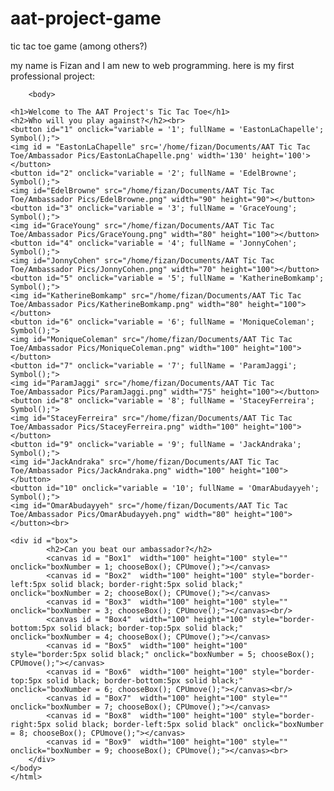 aat-project-game
================

tic tac toe game (among others?)

my name is Fizan and I am new to web programming. here is my first professional project:

<!DOCTYPE HTML>
<html>
<head><link rel="stylesheet" type="text/css" href="ttt.css"/>

<script>

		var a, box, c, context, content, filled, winCombo;
		var turn = 0;
		var playerTurn, CPUturn, sym, variable, fullName, boxNumber, CPUbox, CPUnumber, CPUc, CPUcontext;
		var BoxesFilled = 0;
		window.onload=function()
		{			
			filled = new Array();
			content = new Array();
			winCombo = [[1,2,3],[4,5,6],[7,8,9],[1,4,7],[2,5,8],[3,6,9],[1,5,9],[3,5,7]];

			for(var i = 1; i < 10; i++)
			{
			filled[i] = false;
			content[i] = '';
			}
		}
		
		function Symbol() {
		
			document.getElementById(fullName).src = '/home/fizan/Documents/AAT Tic Tac Toe/Ambassador Pics/O.gif';			
			if (document.getElementById('1').hidden != true) document.getElementById('1').style.visibility = 'hidden';
			if (document.getElementById('2').hidden != true) document.getElementById('2').style.visibility = 'hidden';
			if (document.getElementById('3').hidden != true) document.getElementById('3').style.visibility = 'hidden';
			if (document.getElementById('4').hidden != true) document.getElementById('4').style.visibility = 'hidden';
			if (document.getElementById('5').hidden != true) document.getElementById('5').style.visibility = 'hidden';
			if (document.getElementById('6').hidden != true) document.getElementById('6').style.visibility = 'hidden';
			if (document.getElementById('7').hidden != true) document.getElementById('7').style.visibility = 'hidden';
			if (document.getElementById('8').hidden != true) document.getElementById('8').style.visibility = 'hidden';
			if (document.getElementById('9').hidden != true) document.getElementById('9').style.visibility = 'hidden';
			if (document.getElementById('10').hidden != true) document.getElementById('10').style.visibility = 'hidden';
			}

		function chooseBox()
		{
			
			box = "Box" + boxNumber;
			c = document.getElementById(box);
			context = c.getContext("2d");
		
			if(filled[boxNumber] == false)
			{
				if(turn % 2 == 0)
				{
				content[boxNumber] = 'X';
				var Ximage = new Image();
				Ximage.src = '/home/fizan/Documents/AAT.jpg';
				Ximage.onload = function() {
				context.drawImage(Ximage, -5, 20);
				checkWin(content[boxNumber]);	
				};
				}
				
 				turn++; 
 				playerTurn = !playerTurn; 
 				CPUturn = !CPUturn; 
 				filled[boxNumber] = true; 
 				BoxesFilled++;
				
				if(BoxesFilled >= 9)
				{
					alert("Tie game. You both stink!");
					location.reload(true);
				}
			}
			else if(filled[boxNumber] == true) alert("What are you trying? That space is taken, dummy!");
			else alert("ERROR");
		}
		
		function CPUboxNumber() {
			if (filled[5] == false) return CPUnumber = 5;

			if ((filled[1] == true && (filled[7] == true || filled[9] == true) && filled [4] == true && 
			filled[5] == true && filled[6] == false && filled[8] == false) && (content[1] == content[9] || content[1] == content[7]) && (content[4] == content[5]) && (filled[6] == false)) return CPUnumber = 6;

			if ((filled[1] == true && filled[3] == true && filled[8] == true && filled[2] == true && 
			filled[5] == true) && (content[1] == content[3] && content[3] == content[8] && content[2] == content[5]) && filled[6] == false)
			return CPUnumber == 6;
		
			for (var z = 0; z < 8; z++) {  
				if ((filled[winCombo[z][1]] == true) && (filled[winCombo[z][2]] == true) 
				&& (content[winCombo[z][1]] == content[winCombo[z][2]]) && (filled[winCombo[z][0]] == false)) 
				return CPUnumber = winCombo[z][0];
				else if ((filled[winCombo[z][0]] == true) && (filled[winCombo[z][2]] == true) 
				&& (content[winCombo[z][0]] == content[winCombo[z][2]]) && (filled[winCombo[z][1]] == false)) 
				return CPUnumber = winCombo[z][1];
				else if ((filled[winCombo[z][0]] == true) && (filled[winCombo[z][1]] == true) 
				&& (content[winCombo[z][0]] == content[winCombo[z][1]]) && (filled[winCombo[z][2]] == false)) 
				return CPUnumber = winCombo[z][2];
			} 
			
			if ((filled[1] == true && filled[2] == true) && (content[1] != content[2])) return CPUnumber = 5;
			else if (((filled[1] == true && filled[5] == true && filled[9] == true) && 
			(content[1] == content[9]) && (content[5] != content[9]))
			|| ((filled[3] == true && filled[5] == true && filled[7] == true) &&
			(content[3] == content[7]) && (content[5] != content[7]))) {
			if (filled[4] == false) return CPUnumber = 4;
			else if (filled[6] == false) return CPUnumber = 6;
			} 		
			
			else if (filled[1] == false) return CPUnumber = 1;
			else if (filled[3] == false) return CPUnumber = 3;
			else if (filled[7] == false) return CPUnumber = 7;
			else if (filled[9] == false) return CPUnumber = 9;
			else if (filled[5] == false) return CPUnumber = 5;
		}
		
		function CPUmove() 
		{
			CPUboxNumber();		
			box = "Box" + CPUnumber;
			CPUc = document.getElementById(box);
			CPUcontext = CPUc.getContext("2d");
		
			if(filled[CPUnumber] == false)
			{
				if(turn % 2 != 0)
				{
				content[CPUnumber] = 'O';				
				var Oimage = new Image();
				Oimage.src = '/home/fizan/Documents/AAT Tic Tac Toe/Ambassador Pics/' + fullName + '.png';
				Oimage.onload = function() {
				CPUcontext.drawImage(Oimage, 2.5, 2.5);
				checkWin(content[CPUnumber]);	
				};
				}

 				turn++; 
 				playerTurn = !playerTurn; 
 				CPUturn = !CPUturn; 
 				filled[CPUnumber] = true; 
 				BoxesFilled++;
				
				if(BoxesFilled >= 9)
				{
					alert("Tie game. You both stink!");
					location.reload(true);
				}
			}
		}
			
		function checkWin(symbol)
		{		
			for(var j = 0; j < winCombo.length; j++)
			{
			if(content[winCombo[j][0]] == symbol && content[winCombo[j][1]] == symbol &&
			content[winCombo[j][2]] == symbol)
			{
				alert(symbol + " Wins!");
				location.reload(true);
			}
		}
		}
		
		</script></head>
		<body>

	<h1>Welcome to The AAT Project's Tic Tac Toe</h1>
	<h2>Who will you play against?</h2><br>
	<button id="1" onclick="variable = '1'; fullName = 'EastonLaChapelle'; Symbol();">
	<img id = "EastonLaChapelle" src='/home/fizan/Documents/AAT Tic Tac Toe/Ambassador Pics/EastonLaChapelle.png' width='130' height='100'></button>
	<button id="2" onclick="variable = '2'; fullName = 'EdelBrowne'; Symbol();">
	<img id="EdelBrowne" src="/home/fizan/Documents/AAT Tic Tac Toe/Ambassador Pics/EdelBrowne.png" width="90" height="90"></button>
	<button id="3" onclick="variable = '3'; fullName = 'GraceYoung'; Symbol();">
	<img id="GraceYoung" src="/home/fizan/Documents/AAT Tic Tac Toe/Ambassador Pics/GraceYoung.png" width="80" height="100"></button>
	<button id="4" onclick="variable = '4'; fullName = 'JonnyCohen'; Symbol();">
	<img id="JonnyCohen" src="/home/fizan/Documents/AAT Tic Tac Toe/Ambassador Pics/JonnyCohen.png" width="70" height="100"></button>
	<button id="5" onclick="variable = '5'; fullName = 'KatherineBomkamp'; Symbol();">
	<img id="KatherineBomkamp" src="/home/fizan/Documents/AAT Tic Tac Toe/Ambassador Pics/KatherineBomkamp.png" width="80" height="100"></button>
	<button id="6" onclick="variable = '6'; fullName = 'MoniqueColeman'; Symbol();">
	<img id="MoniqueColeman" src="/home/fizan/Documents/AAT Tic Tac Toe/Ambassador Pics/MoniqueColeman.png" width="100" height="100"></button>
	<button id="7" onclick="variable = '7'; fullName = 'ParamJaggi'; Symbol();">
	<img id="ParamJaggi" src="/home/fizan/Documents/AAT Tic Tac Toe/Ambassador Pics/ParamJaggi.png" width="75" height="100"></button>
	<button id="8" onclick="variable = '8'; fullName = 'StaceyFerreira'; Symbol();">
	<img id="StaceyFerreira" src="/home/fizan/Documents/AAT Tic Tac Toe/Ambassador Pics/StaceyFerreira.png" width="100" height="100"></button>
	<button id="9" onclick="variable = '9'; fullName = 'JackAndraka'; Symbol();">
	<img id="JackAndraka" src="/home/fizan/Documents/AAT Tic Tac Toe/Ambassador Pics/JackAndraka.png" width="100" height="100"></button>	
	<button id="10" onclick="variable = '10'; fullName = 'OmarAbudayyeh'; Symbol();">
	<img id="OmarAbudayyeh" src="/home/fizan/Documents/AAT Tic Tac Toe/Ambassador Pics/OmarAbudayyeh.png" width="80" height="100"></button><br>

	<div id ="box">
			<h2>Can you beat our ambassador?</h2>
			<canvas id = "Box1"  width="100" height="100" style="" onclick="boxNumber = 1; chooseBox(); CPUmove();"></canvas>
			<canvas id = "Box2"  width="100" height="100" style="border-left:5px solid black; border-right:5px solid black;" onclick="boxNumber = 2; chooseBox(); CPUmove();"></canvas>
			<canvas id = "Box3"  width="100" height="100" style="" onclick="boxNumber = 3; chooseBox(); CPUmove();"></canvas><br/>
			<canvas id = "Box4"  width="100" height="100" style="border-bottom:5px solid black; border-top:5px solid black;" onclick="boxNumber = 4; chooseBox(); CPUmove();"></canvas>
			<canvas id = "Box5"  width="100" height="100" style="border:5px solid black;" onclick="boxNumber = 5; chooseBox(); CPUmove();"></canvas>
			<canvas id = "Box6"  width="100" height="100" style="border-top:5px solid black; border-bottom:5px solid black;" onclick="boxNumber = 6; chooseBox(); CPUmove();"></canvas><br/>
			<canvas id = "Box7"  width="100" height="100" style="" onclick="boxNumber = 7; chooseBox(); CPUmove();"></canvas>
			<canvas id = "Box8"  width="100" height="100" style="border-right:5px solid black; border-left:5px solid black" onclick="boxNumber = 8; chooseBox(); CPUmove();"></canvas>
			<canvas id = "Box9"  width="100" height="100" style="" onclick="boxNumber = 9; chooseBox(); CPUmove();"></canvas><br>
		</div>
	</body>
	</html>
